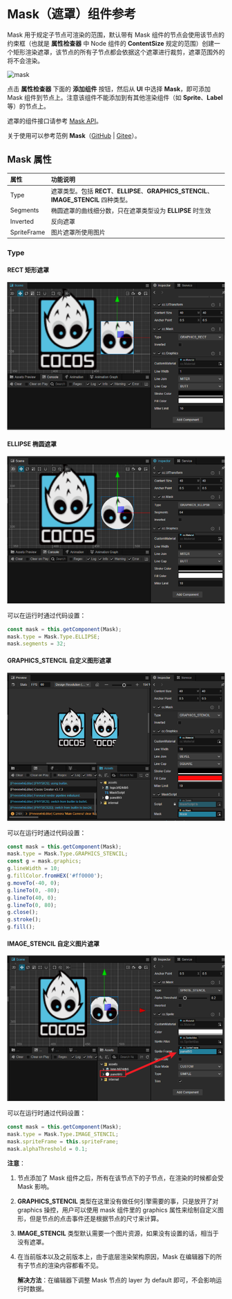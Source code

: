 # Mask（遮罩）组件参考

Mask 用于规定子节点可渲染的范围，默认带有 Mask 组件的节点会使用该节点的约束框（也就是 **属性检查器** 中 Node 组件的 **ContentSize** 规定的范围）创建一个矩形渲染遮罩，该节点的所有子节点都会依据这个遮罩进行裁剪，遮罩范围外的将不会渲染。

![mask](mask/mask.png)

点击 **属性检查器** 下面的 **添加组件** 按钮，然后从 **UI** 中选择 **Mask**，即可添加 Mask 组件到节点上。注意该组件不能添加到有其他渲染组件（如 **Sprite**、**Label** 等）的节点上。

遮罩的组件接口请参考 [Mask API](__APIDOC__/zh/#/docs/3.4/zh/ui/Class/Mask)。

关于使用可以参考范例 **Mask**（[GitHub](https://github.com/cocos-creator/test-cases-3d/tree/v3.4/assets/cases/ui/08.mask) | [Gitee](https://gitee.com/mirrors_cocos-creator/test-cases-3d/tree/v3.4/assets/cases/ui/08.mask)）。

## Mask 属性

| 属性  |   功能说明           |
| :------------- | :---------- |
| Type           | 遮罩类型。包括 **RECT**、**ELLIPSE**、**GRAPHICS_STENCIL**、**IMAGE_STENCIL** 四种类型。|
| Segments       | 椭圆遮罩的曲线细分数，只在遮罩类型设为 **ELLIPSE** 时生效 |
| Inverted       | 反向遮罩
| SpriteFrame    | 图片遮罩所使用图片

### Type

#### RECT 矩形遮罩

![mask](mask/mask-rect.png)

#### ELLIPSE 椭圆遮罩

![mask](mask/mask-ellipse.png)

可以在运行时通过代码设置：

```ts
const mask = this.getComponent(Mask);
mask.type = Mask.Type.ELLIPSE;
mask.segments = 32;
```

#### GRAPHICS_STENCIL 自定义图形遮罩

![mask](mask/mask-graphics.png)

可以在运行时通过代码设置：

```ts
const mask = this.getComponent(Mask);
mask.type = Mask.Type.GRAPHICS_STENCIL;
const g = mask.graphics;
g.lineWidth = 10;
g.fillColor.fromHEX('#ff0000');
g.moveTo(-40, 0);
g.lineTo(0, -80);
g.lineTo(40, 0);
g.lineTo(0, 80);
g.close();
g.stroke();
g.fill();
```

#### IMAGE_STENCIL 自定义图片遮罩

![mask](mask/mask-image.png)

可以在运行时通过代码设置：

```ts
const mask = this.getComponent(Mask);
mask.type = Mask.Type.IMAGE_STENCIL;
mask.spriteFrame = this.spriteFrame;
mask.alphaThreshold = 0.1;
```

**注意**：

1. 节点添加了 Mask 组件之后，所有在该节点下的子节点，在渲染的时候都会受 Mask 影响。

2. **GRAPHICS_STENCIL** 类型在这里没有做任何引擎需要的事，只是放开了对 graphics 操控，用户可以使用 mask 组件里的 graphics 属性来绘制自定义图形，但是节点的点击事件还是根据节点的尺寸来计算。

3. **IMAGE_STENCIL** 类型默认需要一个图片资源，如果没有设置的话，相当于没有遮罩。

4. 在当前版本以及之前版本上，由于底层渲染架构原因，Mask 在编辑器下的所有子节点的渲染内容都看不见。

    **解决方法**：在编辑器下调整 Mask 节点的 layer 为 default 即可，不会影响运行时数据。
